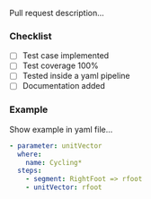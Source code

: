Pull request description...

### Checklist
- [ ] Test case implemented
- [ ] Test coverage 100%
- [ ] Tested inside a yaml pipeline
- [ ] Documentation added

### Example
Show example in yaml file...

``` yaml
- parameter: unitVector
  where:
    name: Cycling*
  steps:
    - segment: RightFoot => rfoot
    - unitVector: rfoot
```
